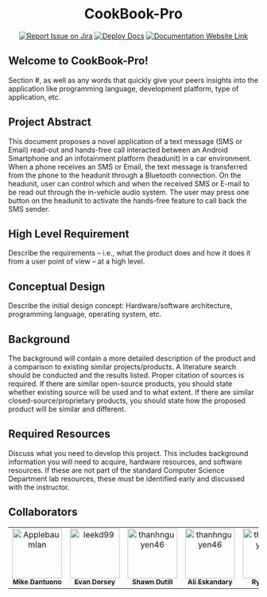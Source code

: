 <div align="center">

# CookBook-Pro

[![Report Issue on Jira](https://img.shields.io/badge/Report%20Issues-Jira-0052CC?style=flat&logo=jira-software)](https://temple-cis-projects-in-cs.atlassian.net/jira/software/c/projects/DT/issues)
[![Deploy Docs](https://github.com/ApplebaumIan/tu-cis-4398-docs-template/actions/workflows/deploy.yml/badge.svg)](https://github.com/ApplebaumIan/tu-cis-4398-docs-template/actions/workflows/deploy.yml)
[![Documentation Website Link](https://img.shields.io/badge/-Documentation%20Website-brightgreen)](https://applebaumian.github.io/tu-cis-4398-docs-template/)

</div>

## Welcome to CookBook-Pro!

Section #, as well as any words that quickly give your peers insights into the application like programming language, development platform, type of application, etc.

## Project Abstract

This document proposes a novel application of a text message (SMS or Email) read-out and hands-free call interacted between an Android Smartphone and an infotainment platform (headunit) in a car environment. When a phone receives an SMS or Email, the text message is transferred from the phone to the headunit through a Bluetooth connection. On the headunit, user can control which and when the received SMS or E-mail to be read out through the in-vehicle audio system. The user may press one button on the headunit to activate the hands-free feature to call back the SMS sender.

## High Level Requirement

Describe the requirements – i.e., what the product does and how it does it from a user point of view – at a high level.

## Conceptual Design

Describe the initial design concept: Hardware/software architecture, programming language, operating system, etc.

## Background

The background will contain a more detailed description of the product and a comparison to existing similar projects/products. A literature search should be conducted and the results listed. Proper citation of sources is required. If there are similar open-source products, you should state whether existing source will be used and to what extent. If there are similar closed-source/proprietary products, you should state how the proposed product will be similar and different.

## Required Resources

Discuss what you need to develop this project. This includes background information you will need to acquire, hardware resources, and software resources. If these are not part of the standard Computer Science Department lab resources, these must be identified early and discussed with the instructor.

## Collaborators

[//]: # " readme: collaborators -start "

<table>
<tr>
    <td align="center">
        <a href="https://github.com/ApplebaumIan">
            <img src="https://avatars.githubusercontent.com/u/81384059" width="100;" alt="ApplebaumIan"/>
            <br />
            <sub><b>Mike Dantuono</b></sub>
        </a>
    </td>
    <td align="center">
        <a href="https://github.com/leekd99">
            <img src="https://avatars.githubusercontent.com/u/81384059" width="100;" alt="leekd99"/>
            <br />
            <sub><b>Evan Dorsey</b></sub>
        </a>
    </td>
    <td align="center">
        <a href="https://github.com/thanhnguyen46">
            <img src="https://avatars.githubusercontent.com/u/49755778" width="100;" alt="thanhnguyen46"/>
            <br />
            <sub><b>Shawn Dutill</b></sub>
        </a>
    </td>
    <td align="center">
        <a href="https://github.com/thanhnguyen46">
            <img src="https://avatars.githubusercontent.com/u/27174032" width="100;" alt="thanhnguyen46"/>
            <br />
            <sub><b>Ali Eskandary</b></sub>
        </a>
    </td>
    <td align="center">
        <a href="https://github.com/thanhnguyen46">
            <img src="https://avatars.githubusercontent.com/u/13108935" width="100;" alt="thanhnguyen46"/>
            <br />
            <sub><b>Ryan Lind</b></sub>
        </a>
    </td>
    <td align="center">
        <a href="https://github.com/thanhnguyen46">
            <img src="https://avatars.githubusercontent.com/u/122993381" width="100;" alt="thanhnguyen46"/>
            <br />
            <sub><b>Val Vardanyan</b></sub>
        </a>
    </td>
   </tr>
</table>

[//]: # " readme: collaborators -end "
